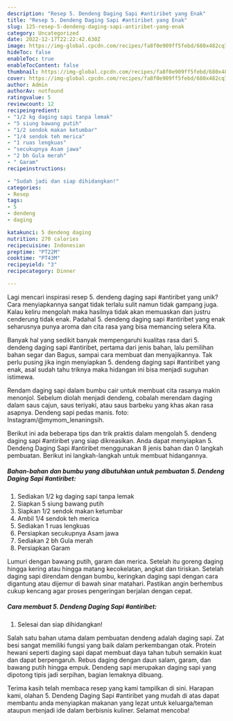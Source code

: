 ```yaml
---
description: "Resep 5. Dendeng Daging Sapi #antiribet yang Enak"
title: "Resep 5. Dendeng Daging Sapi #antiribet yang Enak"
slug: 125-resep-5-dendeng-daging-sapi-antiribet-yang-enak
category: Uncategorized
date: 2022-12-17T22:22:42.630Z
image: https://img-global.cpcdn.com/recipes/fa8f0e909ff5febd/680x482cq70/5-dendeng-daging-sapi-antiribet-foto-resep-utama.jpg
hideToc: false
enableToc: true
enableTocContent: false
thumbnail: https://img-global.cpcdn.com/recipes/fa8f0e909ff5febd/680x482cq70/5-dendeng-daging-sapi-antiribet-foto-resep-utama.jpg
cover: https://img-global.cpcdn.com/recipes/fa8f0e909ff5febd/680x482cq70/5-dendeng-daging-sapi-antiribet-foto-resep-utama.jpg
author: Admin
authorAv: notfound
ratingvalue: 5
reviewcount: 12
recipeingredient:
- "1/2 kg daging sapi tanpa lemak"
- "5 siung bawang putih"
- "1/2 sendok makan ketumbar"
- "1/4 sendok teh merica"
- "1 ruas lengkuas"
- "secukupnya Asam jawa"
- "2 bh Gula merah"
- " Garam"
recipeinstructions:

- "Sudah jadi dan siap dihidangkan!"
categories:
- Resep
tags:
- 5
- dendeng
- daging

katakunci: 5 dendeng daging 
nutrition: 270 calories
recipecuisine: Indonesian
preptime: "PT22M"
cooktime: "PT43M"
recipeyield: "3"
recipecategory: Dinner

---
```





Lagi mencari inspirasi resep 5. dendeng daging sapi #antiribet yang unik? Cara menyiapkannya sangat tidak terlalu sulit namun tidak gampang juga. Kalau keliru mengolah maka hasilnya tidak akan memuaskan dan justru cenderung tidak enak. Padahal 5. dendeng daging sapi #antiribet yang enak seharusnya punya aroma dan cita rasa yang bisa memancing selera Kita.





Banyak hal yang sedikit banyak mempengaruhi kualitas rasa dari 5. dendeng daging sapi #antiribet, pertama dari jenis bahan, lalu pemilihan bahan segar dan Bagus, sampai cara membuat dan menyajikannya. Tak perlu pusing jika ingin menyiapkan 5. dendeng daging sapi #antiribet yang enak,      asal sudah tahu triknya maka hidangan ini bisa menjadi suguhan istimewa.














Rendam daging sapi dalam bumbu cair untuk membuat cita rasanya makin menonjol. Sebelum diolah menjadi dendeng, cobalah merendam daging dalam saus cajun, saus teriyaki, atau saus barbeku yang khas akan rasa asapnya. Dendeng sapi pedas manis. foto: Instagram/@mymom_lenaningsih.






Berikut ini ada beberapa tips dan trik praktis dalam mengolah 5. dendeng daging sapi #antiribet yang siap dikreasikan. Anda dapat menyiapkan 5. Dendeng Daging Sapi #antiribet menggunakan 8 jenis bahan dan 0 langkah pembuatan. Berikut ini langkah-langkah untuk membuat hidangannya.

<!--inarticleads1-->

##### Bahan-bahan dan bumbu yang dibutuhkan untuk pembuatan 5. Dendeng Daging Sapi #antiribet:

1. Sediakan 1/2 kg daging sapi tanpa lemak
1. Siapkan 5 siung bawang putih
1. Siapkan 1/2 sendok makan ketumbar
1. Ambil 1/4 sendok teh merica
1. Sediakan 1 ruas lengkuas
1. Persiapkan secukupnya Asam jawa
1. Sediakan 2 bh Gula merah
1. Persiapkan  Garam


Lumuri dengan bawang putih, garam dan merica. Setelah itu goreng daging hingga kering atau hingga matang kecokelatan, angkat dan tiriskan. Setelah daging sapi direndam dengan bumbu, keringkan daging sapi dengan cara digantung atau dijemur di bawah sinar matahari. Pastikan angin berhembus cukup kencang agar proses pengeringan berjalan dengan cepat. 

<!--inarticleads2-->

##### Cara membuat 5. Dendeng Daging Sapi #antiribet:


1. Selesai dan siap dihidangkan!

Salah satu bahan utama dalam pembuatan dendeng adalah daging sapi. Zat besi sangat memiliki fungsi yang baik dalam perkembangan otak. Protein hewani seperti daging sapi dapat membuat daya tahan tubuh semakin kuat dan dapat berpengaruh. Rebus daging dengan daun salam, garam, dan bawang putih hingga empuk. Dendeng sapi merupakan daging sapi yang dipotong tipis jadi serpihan, bagian lemaknya dibuang. 

Terima kasih telah membaca resep yang kami tampilkan di sini. Harapan kami, olahan 5. Dendeng Daging Sapi #antiribet yang mudah di atas dapat membantu anda menyiapkan makanan yang lezat untuk keluarga/teman ataupun menjadi ide dalam berbisnis kuliner. Selamat mencoba!
